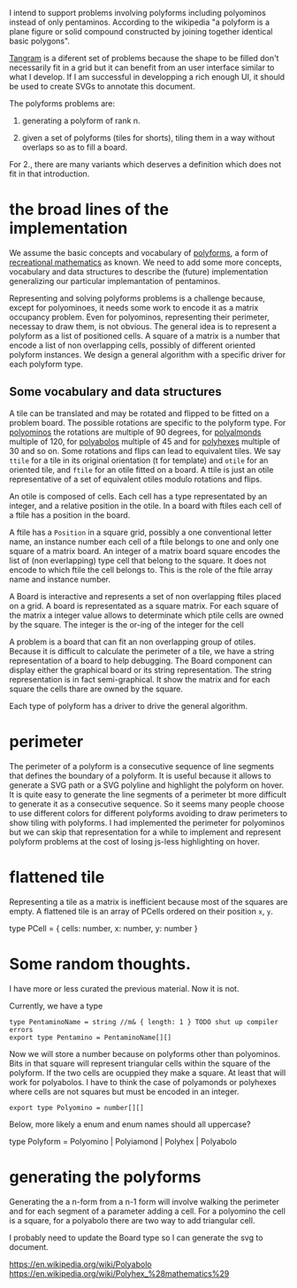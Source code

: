 I intend to support problems involving polyforms including polyominos instead
of only pentaminos. According to the wikipedia "a polyform is a plane figure or
solid compound constructed by joining together identical basic polygons".

[Tangram](https://en.wikipedia.org/wiki/Tangram) is a diferent set of problems
because the shape to be filled don't necessarily fit in a grid but it can
benefit from an user interface similar to what I develop. If I am successful in
developping a rich enough UI, it should be used to create SVGs to annotate this
document.

The polyforms problems are: 

1. generating a polyform of rank n. 

2. given a set
of polyforms (tiles for shorts), tiling them in a way without overlaps so as to
fill a board.

For 2., there are many variants which deserves a definition which does not
fit in that introduction.

# the broad lines of the implementation

We assume the basic concepts and vocabulary of [polyforms](https://en.wikipedia.org/wiki/Polyform), a form of
[recreational mathematics](https://en.wikipedia.org/wiki/Recreational_mathematics) as known. We need to add some more concepts, vocabulary and data structures to describe the (future) implementation
generalizing our particular implemantation of pentaminos.

Representing and solving polyforms problems is a challenge because, except for
polyominoes, it needs some work to encode it as a matrix occupancy problem.
Even for polyominos, representing their perimeter, necessay to draw them, is
not obvious. The general idea is to represent a polyform as a list of
positioned cells. A square of a matrix is a number that encode a list of non
overlapping cells, possibly of different oriented polyform instances. We design
a general algorithm with a specific driver for each polyform type.

## Some vocabulary and data structures

A tile can be translated and may be rotated and flipped to be fitted on a
problem board. The possible rotations are specific to the polyform type. For
[polyominos](https://en.wikipedia.org/wiki/Polyomino) the rotations are
multiple of 90 degrees, for
[polyalmonds](https://en.wikipedia.org/wiki/Polyiamond) multiple of 120, for
[polyabolos](https://en.wikipedia.org/wiki/Polyabolo) multiple of 45 and for
[polyhexes](https://en.wikipedia.org/wiki/Polyhex) multiple of 30 and so on.
Some rotations and flips can lead to equivalent tiles. We say `ttile` for a
tile in its original orientation (t for template) and `otile` for an oriented
tile, and `ftile` for an otile fitted on a board. A ttile is just an otile
representative of a set of equivalent otiles modulo rotations and flips.

An otile is composed of cells. Each cell has a type representated by an
integer, and a relative position in the otile. In a board with ftiles each cell
of a ftile has a position in the board.

A ftile has a `Position` in a square grid, possibly a one conventional letter
name, an instance number each cell of a ftile belongs to one and only one
square of a matrix board. An integer of a matrix board square encodes the list
of (non everlapping) type cell that belong to the square. It does not encode to
which ftile the cell belongs to. This is the role of the ftile array name and
instance number.

A Board is interactive and represents a set of non overlapping ftiles placed on
a grid. A board is representated as a square matrix. For each square of the
matrix a integer value allows to determinate which ptile cells are owned by the
square. The integer is the or-ing of the integer for the cell

A problem is a board that can fit an non overlapping group of otiles. Because
it is difficult to calculate the perimeter of a tile, we have a string
representation of a board to help debugging. The Board component can display
either the graphical board or its string representation. The string
representation is in fact semi-graphical. It show the matrix and for each
square the cells thare are owned by the square.


Each type of polyform has a driver to drive the general algorithm.

# perimeter

The perimeter of a polyform is a consecutive sequence of line segments that
defines the boundary of a polyform. It is useful because it allows to 
generate a SVG path or a SVG polyline and highlight the polyform on hover.
It is quite easy to generate the line segments of a perimeter bt more
difficult to generate it as a consecutive sequence. So it seems many            people choose to use different colors for different polyforms avoiding to
draw perimeters to show tiling with polyforms.
I had implemented the perimeter for polyominos but we can skip that
representation for a while to implement and represent polyform problems
at the cost of losing js-less highlighting on hover.

# flattened tile

Representing a tile as a matrix is inefficient because most of the squares are empty. A flattened tile is an array of PCells ordered on their position `x`, `y`.

type PCell = { cells: number,  x: number, y: number }

# Some random thoughts.

I have more or less curated the previous material. Now it is not.

Currently, we  have a type 

```
type PentaminoName = string //m& { length: 1 } TODO shut up compiler errors
export type Pentamino = PentaminoName[][]
```

Now we will store a number because on polyforms other than 
polyominos. Bits in that square will represent triangular cells within the square of the polyform. If the two cells are ocuppied they make a
square.
At least that will work for polyabolos.
I have to think the case of polyamonds or polyhexes where cells are
not squares but must be encoded in an integer.

```export type Polyomino = number[][]```

Below, more likely a enum and enum names should all uppercase?

type Polyform = Polyomino | Polyiamond | Polyhex | Polyabolo

# generating the polyforms

Generating the a n-form from a n-1 form will involve walking the
perimeter and for each segment of a parameter adding a cell.
For a polyomino the cell is a square, for a polyabolo there are two
way to add triangular cell.

I probably need to update the Board type so I can generate the 
svg to document. 

https://en.wikipedia.org/wiki/Polyabolo
https://en.wikipedia.org/wiki/Polyhex_%28mathematics%29